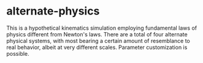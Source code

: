 # alternate-physics

This is a hypothetical kinematics simulation employing fundamental laws
of physics different from Newton's laws. There are a total of four alternate
physical systems, with most bearing a certain amount of resemblance to real
behavior, albeit at very different scales. Parameter customization is possible.
